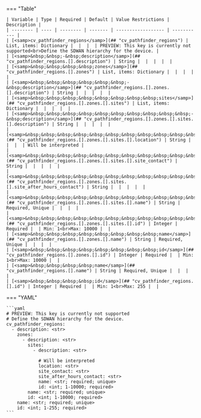 <!--
  ~ Copyright (c) 2023 Arista Networks, Inc.
  ~ Use of this source code is governed by the Apache License 2.0
  ~ that can be found in the LICENSE file.
  -->
=== "Table"

    | Variable | Type | Required | Default | Value Restrictions | Description |
    | -------- | ---- | -------- | ------- | ------------------ | ----------- |
    | [<samp>cv_pathfinder_regions</samp>](## "cv_pathfinder_regions") | List, items: Dictionary |  |  |  | PREVIEW: This key is currently not supported<br>Define the SDWAN hierarchy for the device. |
    | [<samp>&nbsp;&nbsp;-&nbsp;description</samp>](## "cv_pathfinder_regions.[].description") | String |  |  |  |  |
    | [<samp>&nbsp;&nbsp;&nbsp;&nbsp;zones</samp>](## "cv_pathfinder_regions.[].zones") | List, items: Dictionary |  |  |  |  |
    | [<samp>&nbsp;&nbsp;&nbsp;&nbsp;&nbsp;&nbsp;-&nbsp;description</samp>](## "cv_pathfinder_regions.[].zones.[].description") | String |  |  |  |  |
    | [<samp>&nbsp;&nbsp;&nbsp;&nbsp;&nbsp;&nbsp;&nbsp;&nbsp;sites</samp>](## "cv_pathfinder_regions.[].zones.[].sites") | List, items: Dictionary |  |  |  |  |
    | [<samp>&nbsp;&nbsp;&nbsp;&nbsp;&nbsp;&nbsp;&nbsp;&nbsp;&nbsp;&nbsp;-&nbsp;description</samp>](## "cv_pathfinder_regions.[].zones.[].sites.[].description") | String |  |  |  |  |
    | [<samp>&nbsp;&nbsp;&nbsp;&nbsp;&nbsp;&nbsp;&nbsp;&nbsp;&nbsp;&nbsp;&nbsp;&nbsp;location</samp>](## "cv_pathfinder_regions.[].zones.[].sites.[].location") | String |  |  |  | Will be interpreted |
    | [<samp>&nbsp;&nbsp;&nbsp;&nbsp;&nbsp;&nbsp;&nbsp;&nbsp;&nbsp;&nbsp;&nbsp;&nbsp;site_contact</samp>](## "cv_pathfinder_regions.[].zones.[].sites.[].site_contact") | String |  |  |  |  |
    | [<samp>&nbsp;&nbsp;&nbsp;&nbsp;&nbsp;&nbsp;&nbsp;&nbsp;&nbsp;&nbsp;&nbsp;&nbsp;site_after_hours_contact</samp>](## "cv_pathfinder_regions.[].zones.[].sites.[].site_after_hours_contact") | String |  |  |  |  |
    | [<samp>&nbsp;&nbsp;&nbsp;&nbsp;&nbsp;&nbsp;&nbsp;&nbsp;&nbsp;&nbsp;&nbsp;&nbsp;name</samp>](## "cv_pathfinder_regions.[].zones.[].sites.[].name") | String | Required, Unique |  |  |  |
    | [<samp>&nbsp;&nbsp;&nbsp;&nbsp;&nbsp;&nbsp;&nbsp;&nbsp;&nbsp;&nbsp;&nbsp;&nbsp;id</samp>](## "cv_pathfinder_regions.[].zones.[].sites.[].id") | Integer | Required |  | Min: 1<br>Max: 10000 |  |
    | [<samp>&nbsp;&nbsp;&nbsp;&nbsp;&nbsp;&nbsp;&nbsp;&nbsp;name</samp>](## "cv_pathfinder_regions.[].zones.[].name") | String | Required, Unique |  |  |  |
    | [<samp>&nbsp;&nbsp;&nbsp;&nbsp;&nbsp;&nbsp;&nbsp;&nbsp;id</samp>](## "cv_pathfinder_regions.[].zones.[].id") | Integer | Required |  | Min: 1<br>Max: 10000 |  |
    | [<samp>&nbsp;&nbsp;&nbsp;&nbsp;name</samp>](## "cv_pathfinder_regions.[].name") | String | Required, Unique |  |  |  |
    | [<samp>&nbsp;&nbsp;&nbsp;&nbsp;id</samp>](## "cv_pathfinder_regions.[].id") | Integer | Required |  | Min: 1<br>Max: 255 |  |

=== "YAML"

    ```yaml
    # PREVIEW: This key is currently not supported
    # Define the SDWAN hierarchy for the device.
    cv_pathfinder_regions:
      - description: <str>
        zones:
          - description: <str>
            sites:
              - description: <str>

                # Will be interpreted
                location: <str>
                site_contact: <str>
                site_after_hours_contact: <str>
                name: <str; required; unique>
                id: <int; 1-10000; required>
            name: <str; required; unique>
            id: <int; 1-10000; required>
        name: <str; required; unique>
        id: <int; 1-255; required>
    ```
